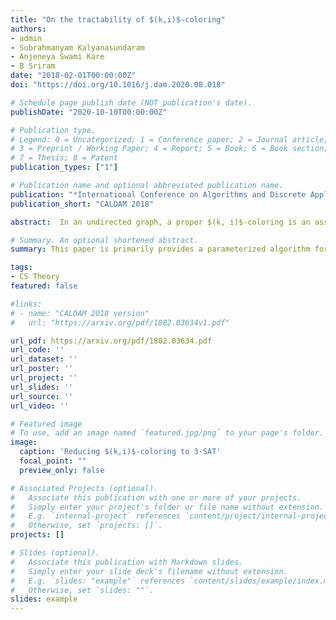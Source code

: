 ```yaml
---
title: "On the tractability of $(k,i)$-coloring"
authors:
- admin
- Subrahmanyam Kalyanasundaram
- Anjeneya Swami Kare
- B Sriram
date: "2018-02-01T00:00:00Z"
doi: "https://doi.org/10.1016/j.dam.2020.08.018"

# Schedule page publish date (NOT publication's date).
publishDate: "2020-10-10T00:00:00Z"

# Publication type.
# Legend: 0 = Uncategorized; 1 = Conference paper; 2 = Journal article;
# 3 = Preprint / Working Paper; 4 = Report; 5 = Book; 6 = Book section;
# 7 = Thesis; 8 = Patent
publication_types: ["1"]

# Publication name and optional abbreviated publication name.
publication: "*International Conference on Algorithms and Discrete Applied Mathematics*"
publication_short: "CALDAM 2018"

abstract:  In an undirected graph, a proper $(k, i)$-coloring is an assignment of a set of k colors to each vertex such that any two adjacent vertices have at most i common colors. The $(k,i)$-coloring problem is to compute the minimum number of colors required for a proper $(k,i)$-coloring. This is a generalization of the classic graph coloring problem. Majumdar et. al. [CALDAM 2017] studied this problem and showed that the decision version of the $(k, i)$-coloring problem is fixed parameter tractable (FPT) with tree-width as the parameter. They asked if there exists an FPT algorithm with the size of the feedback vertex set (FVS) as the parameter without using tree-width machinery. We answer this in positive by giving a parameterized algorithm with the size of the FVS as the parameter. We also give a faster and simpler exact algorithm for $(k,k-1)$-coloring, and make progress on the NP-completeness of specific cases of (k,i)-coloring. 

# Summary. An optional shortened abstract.
summary: This paper is primarily provides a parameterized algorithm for $(k,i)$-coloring  problem using feedback vertex set as the parameter.

tags:
- CS Theory
featured: false

#links:
# - name: "CALDAM 2018 version"
#   url: "https://arxiv.org/pdf/1802.03634v1.pdf"

url_pdf: https://arxiv.org/pdf/1802.03634.pdf 
url_code: ''
url_dataset: ''
url_poster: ''
url_project: ''
url_slides: ''
url_source: ''
url_video: ''

# Featured image
# To use, add an image named `featured.jpg/png` to your page's folder. 
image:
  caption: 'Reducing $(k,i)$-coloring to 3-SAT'
  focal_point: ""
  preview_only: false

# Associated Projects (optional).
#   Associate this publication with one or more of your projects.
#   Simply enter your project's folder or file name without extension.
#   E.g. `internal-project` references `content/project/internal-project/index.md`.
#   Otherwise, set `projects: []`.
projects: []

# Slides (optional).
#   Associate this publication with Markdown slides.
#   Simply enter your slide deck's filename without extension.
#   E.g. `slides: "example"` references `content/slides/example/index.md`.
#   Otherwise, set `slides: ""`.
slides: example
---
```


